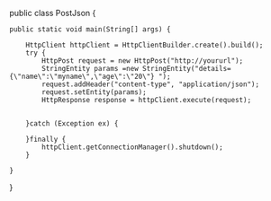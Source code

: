 public class PostJson {

	public static void main(String[] args) {
		
		HttpClient httpClient = HttpClientBuilder.create().build();
		try {
	        HttpPost request = new HttpPost("http://yoururl");
	        StringEntity params =new StringEntity("details={\"name\":\"myname\",\"age\":\"20\"} ");
	        request.addHeader("content-type", "application/json");
	        request.setEntity(params);
	        HttpResponse response = httpClient.execute(request);

	   
	    }catch (Exception ex) {
	        
	    }finally {
	        httpClient.getConnectionManager().shutdown(); 
	    }

	}

}
